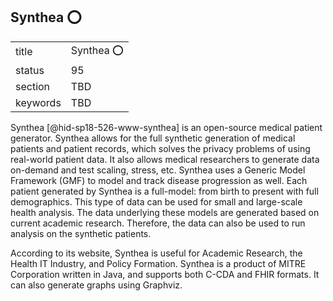 ## Synthea :o:


|          |             |
| -------- | ----------- |
| title    | Synthea :o: |
| status   | 95          |
| section  | TBD         |
| keywords | TBD         |




Synthea [@hid-sp18-526-www-synthea] is an open-source medical patient
generator. Synthea allows for the full synthetic generation of medical
patients and patient records, which solves the privacy problems of using
real-world patient data. It also allows medical researchers to generate
data on-demand and test scaling, stress, etc. Synthea uses a Generic
Model Framework (GMF) to model and track disease progression as well.
Each patient generated by Synthea is a full-model: from birth to present
with full demographics. This type of data can be used for small and
large-scale health analysis. The data underlying these models are
generated based on current academic research. Therefore, the data can
also be used to run analysis on the synthetic patients.

According to its website, Synthea is useful for Academic Research, the
Health IT Industry, and Policy Formation. Synthea is a product of
MITRE Corporation written in Java, and supports both C-CDA and FHIR
formats. It can also generate graphs using Graphviz.
